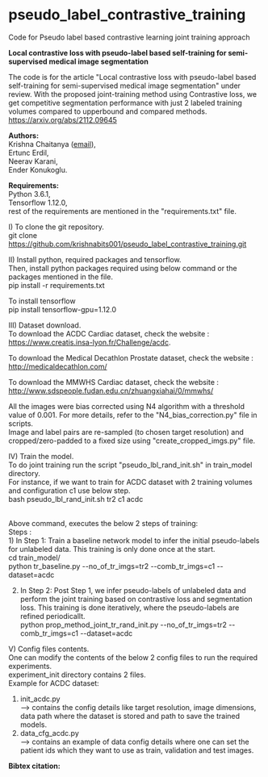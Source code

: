 # pseudo_label_contrastive_training
Code for Pseudo label based contrastive learning joint training approach

**Local contrastive loss with pseudo-label based self-training for semi-supervised medical image segmentation** <br/>

The code is for the article "Local contrastive loss with pseudo-label based self-training for semi-supervised medical image segmentation" under review. With the proposed joint-training method using Contrastive loss, we get competitive segmentation performance with just 2 labeled training volumes compared to upperbound and compared methods.<br/>
https://arxiv.org/abs/2112.09645 <br/>

**Authors:** <br/>
Krishna Chaitanya ([email](mailto:krishna.chaitanya@vision.ee.ethz.ch)),<br/>
Ertunc Erdil,<br/>
Neerav Karani,<br/>
Ender Konukoglu.<br/>

**Requirements:** <br/>
Python 3.6.1,<br/>
Tensorflow 1.12.0,<br/>
rest of the requirements are mentioned in the "requirements.txt" file. <br/>

I)  To clone the git repository.<br/>
git clone https://github.com/krishnabits001/pseudo_label_contrastive_training.git <br/>

II) Install python, required packages and tensorflow.<br/>
Then, install python packages required using below command or the packages mentioned in the file.<br/>
pip install -r requirements.txt <br/>

To install tensorflow <br/>
pip install tensorflow-gpu=1.12.0 <br/>

III) Dataset download.<br/>
To download the ACDC Cardiac dataset, check the website :<br/>
https://www.creatis.insa-lyon.fr/Challenge/acdc. <br/>

To download the Medical Decathlon Prostate dataset, check the website :<br/>
http://medicaldecathlon.com/

To download the MMWHS Cardiac dataset, check the website :<br/>
http://www.sdspeople.fudan.edu.cn/zhuangxiahai/0/mmwhs/
 
All the images were bias corrected using N4 algorithm with a threshold value of 0.001. For more details, refer to the "N4_bias_correction.py" file in scripts.<br/>
Image and label pairs are re-sampled (to chosen target resolution) and cropped/zero-padded to a fixed size using "create_cropped_imgs.py" file. <br/>

IV) Train the model.<br/>
To do joint training run the script "pseudo_lbl_rand_init.sh" in train_model directory.<br/>
For instance, if we want to train for ACDC dataset with 2 training volumes and configuration c1 use below step.<br/>
bash pseudo_lbl_rand_init.sh tr2 c1 acdc

<br/>
Above command, executes the below 2 steps of training: <br/>
Steps :<br/>
1) In Step 1: Train a baseline network model to infer the initial pseudo-labels for unlabeled data. This training is only done once at the start. <br/> 
cd train_model/ <br/>
python tr_baseline.py --no_of_tr_imgs=tr2 --comb_tr_imgs=c1 --dataset=acdc

2) In Step 2: Post Step 1, we infer pseudo-labels of unlabeled data and perform the joint training based on contrastive loss and segmentation loss. This training is done iteratively, where the pseudo-labels are refined periodicallt.<br/>
python prop_method_joint_tr_rand_init.py --no_of_tr_imgs=tr2 --comb_tr_imgs=c1 --dataset=acdc 

V) Config files contents.<br/>
One can modify the contents of the below 2 config files to run the required experiments.<br/>
experiment_init directory contains 2 files.<br/>
Example for ACDC dataset:<br/>
1) init_acdc.py <br/>
--> contains the config details like target resolution, image dimensions, data path where the dataset is stored and path to save the trained models.<br/>
2) data_cfg_acdc.py <br/>
--> contains an example of data config details where one can set the patient ids which they want to use as train, validation and test images.<br/>


**Bibtex citation:** 



